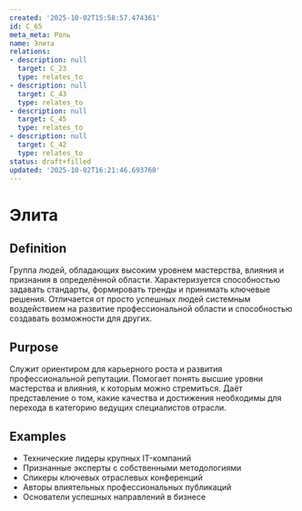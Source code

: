 ```yaml
---
created: '2025-10-02T15:58:57.474361'
id: C_65
meta_meta: Роль
name: Элита
relations:
- description: null
  target: C_23
  type: relates_to
- description: null
  target: C_43
  type: relates_to
- description: null
  target: C_45
  type: relates_to
- description: null
  target: C_42
  type: relates_to
status: draft+filled
updated: '2025-10-02T16:21:46.693768'
---
```


# Элита

## Definition
Группа людей, обладающих высоким уровнем мастерства, влияния и признания в определённой области. Характеризуется способностью задавать стандарты, формировать тренды и принимать ключевые решения. Отличается от просто успешных людей системным воздействием на развитие профессиональной области и способностью создавать возможности для других.

## Purpose
Служит ориентиром для карьерного роста и развития профессиональной репутации. Помогает понять высшие уровни мастерства и влияния, к которым можно стремиться. Даёт представление о том, какие качества и достижения необходимы для перехода в категорию ведущих специалистов отрасли.

## Examples

- Технические лидеры крупных IT-компаний
- Признанные эксперты с собственными методологиями
- Спикеры ключевых отраслевых конференций
- Авторы влиятельных профессиональных публикаций
- Основатели успешных направлений в бизнесе